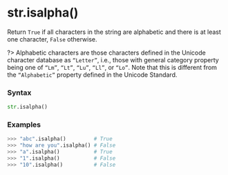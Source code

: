 # str.isalpha()

Return `True` if all characters in the string are alphabetic and there is at least one character, `False` otherwise.

?> Alphabetic characters are those characters defined in the Unicode character database as `“Letter”`, i.e., those with general category property being one of `“Lm”`, `“Lt”`, `“Lu”`, `“Ll”`, or `“Lo”`. Note that this is different from the `“Alphabetic”` property defined in the Unicode Standard.

### Syntax

```python
str.isalpha()
```

### Examples

```python
>>> "abc".isalpha()         # True
>>> "how are you".isalpha() # False
>>> "a".isalpha()           # True
>>> "1".isalpha()           # False
>>> "10".isalpha()          # False
```
